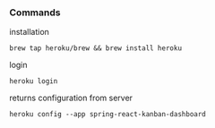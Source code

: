 ### Commands

installation
```
brew tap heroku/brew && brew install heroku
```
login
```
heroku login
```
returns configuration from server
```
heroku config --app spring-react-kanban-dashboard
```
